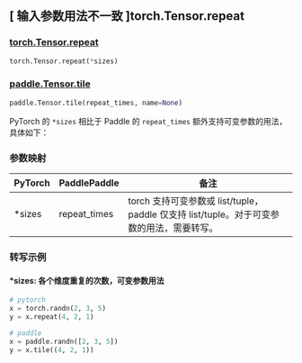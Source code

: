 ## [ 输入参数用法不一致 ]torch.Tensor.repeat

### [torch.Tensor.repeat](https://pytorch.org/docs/stable/generated/torch.Tensor.repeat.html)

```python
torch.Tensor.repeat(*sizes)
```

### [paddle.Tensor.tile](https://www.paddlepaddle.org.cn/documentation/docs/zh/develop/api/paddle/Tensor_cn.html#tile-repeat-times-name-none)

```python
paddle.Tensor.tile(repeat_times, name=None)
```

PyTorch 的 `*sizes` 相比于 Paddle 的 `repeat_times` 额外支持可变参数的用法，具体如下：
### 参数映射

| PyTorch       | PaddlePaddle | 备注                                                   |
| ------------- | ------------ | ------------------------------------------------------ |
| *sizes | repeat_times | torch 支持可变参数或 list/tuple，paddle 仅支持 list/tuple。对于可变参数的用法，需要转写。 |

### 转写示例
#### *sizes: 各个维度重复的次数，可变参数用法
```python
# pytorch
x = torch.randn(2, 3, 5)
y = x.repeat(4, 2, 1)

# paddle
x = paddle.randn([2, 3, 5])
y = x.tile((4, 2, 1))
```
